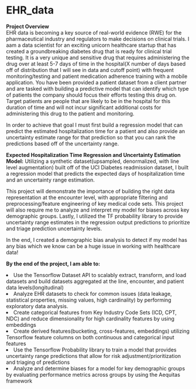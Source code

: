 # EHR_data

<b>Project Overview</b></br>
EHR data is becoming a key source of real-world evidence (RWE) for the pharmaceutical industry and regulators to make decisions on clinical trials. I aam a data scientist for an exciting unicorn healthcare startup that has created a groundbreaking diabetes drug that is ready for clinical trial testing. It is a very unique and sensitive drug that requires administering the drug over at least 5-7 days of time in the hospital(X number of days based off of distribution that I will see in data and cutoff point) with frequent monitoring/testing and patient medication adherence training with a mobile application. You have been provided a patient dataset from a client partner and are tasked with building a predictive model that can identify which type of patients the company should focus their efforts testing this drug on. Target patients are people that are likely to be in the hospital for this duration of time and will not incur significant additional costs for administering this drug to the patient and monitoring.

In order to achieve that goal I must first build a regression model that can predict the estimated hospitalization time for a patient and also provide an uncertainty estimate range for that prediction so that you can rank the predictions based off of the uncertainty range.

<b>Expected Hospitalization Time Regression and Uncertainty Estimation Model:</b> Utilizing a synthetic dataset(upsampled, denormalized, with line level augmentation) built off of the UCI Diabetes readmission dataset, I built a regression model that predicts the expected days of hospitalization time and an uncertainty range estimation.

This project will demonstrate the importance of building the right data representation at the encounter level, with appropriate filtering and preprocessing/feature engineering of key medical code sets. This project will also require me to analyze and interpret my model for biases across key demographic groups. Lastly, I utilized the TF probability library to provide uncertainty range estimates in the regression output predictions to prioritize and triage prediction uncertainty levels.

In the end, I created a demographic bias analysis to detect if my model has any bias which we know can be a huge issue in working with healthcare data!


<b>By the end of the project, I am able to:</b>

<li>Use the Tensorflow Dataset API to scalably extract, transform, and load datasets and build datasets aggregated at the line, encounter, and patient data levels(longitudinal)</li>
<li>Analyze EHR datasets to check for common issues (data leakage, statistical properties, missing values, high cardinality) by performing exploratory data analysis.</li>
<li>Create categorical features from Key Industry Code Sets (ICD, CPT, NDC) and reduce dimensionality for high cardinality features by using embeddings</li>
<li>Create derived features(bucketing, cross-features, embeddings) utilizing Tensorflow feature columns on both continuous and categorical input features</li>
<li>Use the Tensorflow Probability library to train a model that provides uncertainty range predictions that allow for risk adjustment/prioritization and triaging of predictions</li>
<li>Analyze and determine biases for a model for key demographic groups by evaluating performance metrics across groups by using the Aequitas framework</li>
